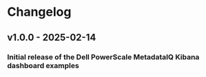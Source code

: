 # Changelog

## v1.0.0 - 2025-02-14

### Initial release of the Dell PowerScale MetadataIQ Kibana dashboard examples
